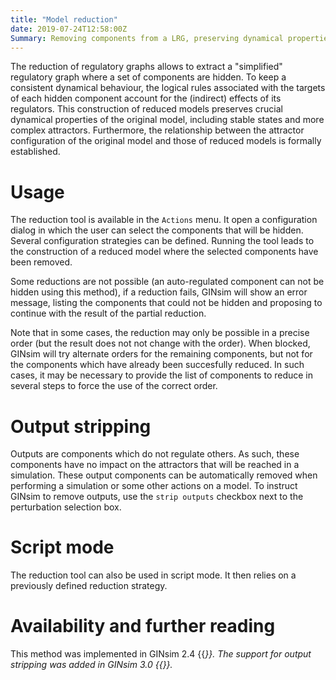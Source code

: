 ```yaml
---
title: "Model reduction"
date: 2019-07-24T12:58:00Z
Summary: Removing components from a LRG, preserving dynamical properties
---
```



The reduction of regulatory graphs allows to extract a "simplified"
regulatory graph where a set of components are hidden. To keep a
consistent dynamical behaviour, the logical rules associated with the
targets of each hidden component account for the (indirect) effects
of its regulators. This construction of reduced models preserves
crucial dynamical properties of the original model, including stable
states and more complex attractors. Furthermore, the relationship
between the attractor configuration of the original model and those
of reduced models is formally established.

Usage
=====

The reduction tool is available in the ``Actions`` menu. It open a
configuration dialog in which the user can select the components
that will be hidden. Several configuration strategies can be defined.
Running the tool leads to the construction of a reduced model where
the selected components have been removed.


Some reductions are not possible (an auto-regulated component can not
be hidden using this method), if a reduction fails, GINsim will show
an error message, listing the components that could not be hidden and
proposing to continue with the result of the partial reduction.


Note that in some cases, the reduction may only be possible in a precise
order (but the result does not not change with the order). When blocked,
GINsim will try alternate orders for the remaining components, but not 
for the components which have already been succesfully reduced. In such
cases, it may be necessary to provide the list of components to reduce in
several steps to force the use of the correct order.


Output stripping
================

Outputs are components which do not regulate others. As such, these
components have no impact on the attractors that will be reached in
a simulation. These output components can be automatically removed
when performing a simulation or some other actions on a model.
To instruct GINsim to remove outputs, use the ``strip outputs`` 
checkbox next to the perturbation selection box.


Script mode
============

The reduction tool can also be used in script mode. It then relies on a previously defined reduction strategy.


Availability and further reading
=================================

This method was implemented in GINsim 2.4 {{<cite Naldi2011 >}}.
The support for output stripping was added in GINsim 3.0 {{<cite Naldi2012 >}}.


